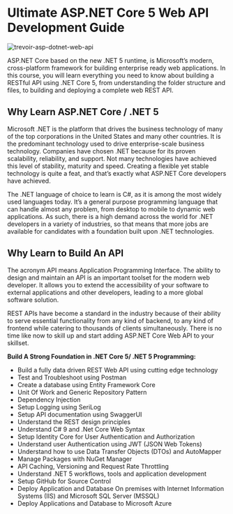 # Ultimate ASP.NET Core 5 Web API Development Guide

![trevoir-asp-dotnet-web-api](https://github.com/leonghia/trevoir-asp-dotnet-web-api/assets/112583996/16f62766-1add-4980-bf70-06bef38dfab6)

ASP.NET Core based on the new .NET 5 runtime, is Microsoft’s modern, cross-platform framework for building enterprise ready web applications. In this course, you will learn everything you need to know about building a RESTful API using .NET Core 5, from understanding the folder structure and files, to building and deploying a complete web REST API.

## Why Learn ASP.NET Core / .NET 5

Microsoft .NET is the platform that drives the business technology of many of the top corporations in the United States and many other countries. It is the predominant technology used to drive enterprise-scale business technology. Companies have chosen .NET because for its proven scalability, reliability, and support. Not many technologies have achieved this level of stability, maturity and speed. Creating a flexible yet stable technology is quite a feat, and that’s exactly what ASP.NET Core developers have achieved.

The .NET language of choice to learn is C#, as it is among the most widely used languages today. It’s a general purpose programming language that can handle almost any problem, from desktop to mobile to dynamic web applications. As such, there is a high demand across the world for .NET developers in a variety of industries, so that means that more jobs are available for candidates with a foundation built upon .NET technologies.

## Why Learn to Build An API

The acronym API means Application Programming Interface. The ability to design and maintain an API is an important toolset for the modern web developer. It allows you to extend the accessibility of your software to external applications and other developers, leading to a more global software solution.

REST APIs have become a standard in the industry because of their ability to serve essential functionality from any kind of backend, to any kind of frontend while catering to thousands of clients simultaneously. There is no time like now to skill up and start adding ASP.NET Core Web API to your skillset.

**Build A Strong Foundation in .NET Core 5/ .NET 5 Programming:**

- Build a fully data driven REST Web API using cutting edge technology
- Test and Troubleshoot using Postman
- Create a database using Entity Framework Core
- Unit Of Work and Generic Repository Pattern
- Dependency Injection
- Setup Logging using SeriLog
- Setup API documentation using SwaggerUI
- Understand the REST design principles
- Understand C# 9 and .Net Core Web Syntax
- Setup Identity Core for User Authentication and Authorization
- Understand user Authentication using JWT (JSON Web Tokens)
- Understand how to use Data Transfer Objects (DTOs) and AutoMapper
- Manage Packages with NuGet Manager
- API Caching, Versioning and Request Rate Throttling
- Understand .NET 5 workflows, tools and application development
- Setup GitHub for Source Control
- Deploy Application and Database On premises with Internet Information Systems (IIS) and Microsoft SQL Server (MSSQL)
- Deploy Applications and Database to Microsoft Azure


